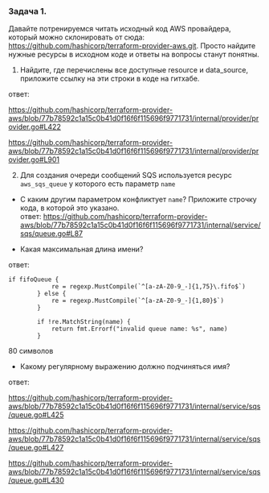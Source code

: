 ### Задача 1.  
Давайте потренируемся читать исходный код AWS провайдера, который можно склонировать от сюда: https://github.com/hashicorp/terraform-provider-aws.git. Просто найдите нужные ресурсы в исходном коде и ответы на вопросы станут понятны.

1. Найдите, где перечислены все доступные resource и data_source, приложите ссылку на эти строки в коде на гитхабе.  

ответ: 

https://github.com/hashicorp/terraform-provider-aws/blob/77b78592c1a15c0b41d0f16f6f115696f9771731/internal/provider/provider.go#L422



https://github.com/hashicorp/terraform-provider-aws/blob/77b78592c1a15c0b41d0f16f6f115696f9771731/internal/provider/provider.go#L901

2. Для создания очереди сообщений SQS используется ресурс `aws_sqs_queue` у которого есть параметр `name`  
- С каким другим параметром конфликтует `name`? Приложите строчку кода, в которой это указано.  
ответ: 
https://github.com/hashicorp/terraform-provider-aws/blob/77b78592c1a15c0b41d0f16f6f115696f9771731/internal/service/sqs/queue.go#L87


- Какая максимальная длина имени?  

ответ:  
```
if fifoQueue {
			re = regexp.MustCompile(`^[a-zA-Z0-9_-]{1,75}\.fifo$`)
		} else {
			re = regexp.MustCompile(`^[a-zA-Z0-9_-]{1,80}$`)
		}

		if !re.MatchString(name) {
			return fmt.Errorf("invalid queue name: %s", name)
		}
```
80 символов

- Какому регулярному выражению должно подчиняться имя?  

ответ:  

https://github.com/hashicorp/terraform-provider-aws/blob/77b78592c1a15c0b41d0f16f6f115696f9771731/internal/service/sqs/queue.go#L425

https://github.com/hashicorp/terraform-provider-aws/blob/77b78592c1a15c0b41d0f16f6f115696f9771731/internal/service/sqs/queue.go#L427

https://github.com/hashicorp/terraform-provider-aws/blob/77b78592c1a15c0b41d0f16f6f115696f9771731/internal/service/sqs/queue.go#L430

